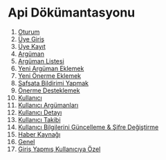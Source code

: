 Api Dökümantasyonu
=======================

1. [Oturum](api/auth)
  1. [Üye Giriş](api/auth/authentication.md)
  2. [Üye Kayıt](api/auth/register.md)
2. [Argüman](api/snippet)
  1. [Argüman Listesi](api/arguments/list.md)
  2. [Yeni Argüman Eklemek](api/arguments/create_argument.md)
  3. [Yeni Önerme Eklemek](api/arguments/create_premise.md)
  4. [Safsata Bildirimi Yapmak](api/arguments/report.md)
  5. [Önerme Desteklemek](api/arguments/support.md)
3. [Kullanıcı](api/users)
  1. [Kullanıcı Argümanları](api/users/arguments.md)
  2. [Kullanıcı Detayı](api/users/detail.md)
  3. [Kullanıcı Takibi](api/users/follow.md)
  4. [Kullanıcı Bilgilerini Güncelleme & Şifre Değiştirme](api/users/update_profile.md)
4. [Haber Kaynağı](api/newsfeed)
  1. [Genel](api/newsfeed/public_newsfeed.md)
  2. [Giriş Yapmış Kullanıcıya Özel](api/newsfeed/private_newsfeed.md)
